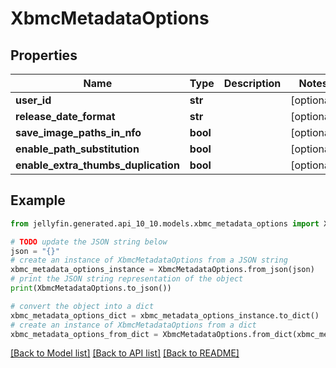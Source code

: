 # XbmcMetadataOptions


## Properties

Name | Type | Description | Notes
------------ | ------------- | ------------- | -------------
**user_id** | **str** |  | [optional] 
**release_date_format** | **str** |  | [optional] 
**save_image_paths_in_nfo** | **bool** |  | [optional] 
**enable_path_substitution** | **bool** |  | [optional] 
**enable_extra_thumbs_duplication** | **bool** |  | [optional] 

## Example

```python
from jellyfin.generated.api_10_10.models.xbmc_metadata_options import XbmcMetadataOptions

# TODO update the JSON string below
json = "{}"
# create an instance of XbmcMetadataOptions from a JSON string
xbmc_metadata_options_instance = XbmcMetadataOptions.from_json(json)
# print the JSON string representation of the object
print(XbmcMetadataOptions.to_json())

# convert the object into a dict
xbmc_metadata_options_dict = xbmc_metadata_options_instance.to_dict()
# create an instance of XbmcMetadataOptions from a dict
xbmc_metadata_options_from_dict = XbmcMetadataOptions.from_dict(xbmc_metadata_options_dict)
```
[[Back to Model list]](README.md#documentation-for-models) [[Back to API list]](README.md#documentation-for-api-endpoints) [[Back to README]](README.md)


